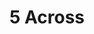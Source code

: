 ---
title: 5 Across
description: A Pitch Competition for Kentucky Entrepreneurs
link: https://www.5across.org/
id: 5_across
layout: event
---